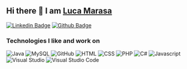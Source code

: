 ## Hi there 👋 I am [Luca Marasa](https://manparvesh.com)

[![Linkedin Badge](https://img.shields.io/badge/-lucamarasa-blue?style=flat-square&logo=Linkedin&logoColor=white&link=https://www.linkedin.com/in/luca-marasa-3a39b9146/)](https://www.linkedin.com/in/luca-marasa-3a39b9146/)
[![Github Badge](https://img.shields.io/badge/-lucamarasa-black?style=flat-square&logo=github&logoColor=white&link=https://github.com/lmarasa1)](https://github.com/lmarasa1)


<h3>Technologies I like and work on</h3>
<p>
  <img alt="Java" src="https://img.shields.io/badge/Java-ED8B00?style=for-the-badge&logo=java&logoColor=white" />
  <img alt="MySQL" src="https://img.shields.io/badge/-MySQL-4479A1?style=flat-square&logo=MySQL&logoColor=white" />
  <img alt="GitHub" src="https://img.shields.io/badge/-GitHub-181717?style=flat-square&logo=GitHub&logoColor=white" />
  <img alt ="HTML" src="https://img.shields.io/badge/HTML5-E34F26?style=for-the-badge&logo=html5&logoColor=white" />
  <img alt ="CSS" src="https://img.shields.io/badge/CSS3-1572B6?style=for-the-badge&logo=css3&logoColor=white" />
  <img alt ="PHP" src="https://img.shields.io/badge/PHP-777BB4?style=for-the-badge&logo=php&logoColor=white" />
  <img alt ="C#" src="https://img.shields.io/badge/C%23-239120?style=for-the-badge&logo=c-sharp&logoColor=white" />
  <img alt ="Javascript" src="https://img.shields.io/badge/JavaScript-323330?style=for-the-badge&logo=javascript&logoColor=F7DF1E"/>
  <img alt ="Visual Studio" src="https://img.shields.io/badge/Visual_Studio-5C2D91?style=for-the-badge&logo=visual%20studio&logoColor=white"/>
  <img alt ="Visual Studio Code" src="https://img.shields.io/badge/Visual_Studio_Code-0078D4?style=for-the-badge&logo=visual%20studio%20code&logoColor=white"/>
  

<!---
lmarasa1/lmarasa1 is a ✨ special ✨ repository because its `README.md` (this file) appears on your GitHub profile.
You can click the Preview link to take a look at your changes.
--->
